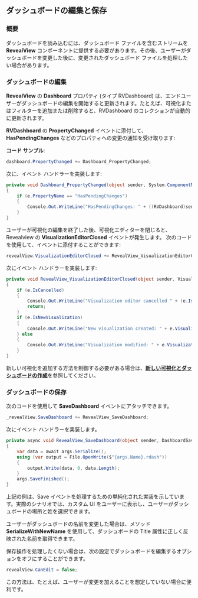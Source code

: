 ## ダッシュボードの編集と保存

### 概要

ダッシュボードを読み込むには、ダッシュボード ファイルを含むストリームを __RevealView__ コンポーネントに提供する必要があります。その後、ユーザーがダッシュボードを変更した後に、変更されたダッシュボード ファイルを処理したい場合があります。

### ダッシュボードの編集

__RevealView__ の **Dashboard** プロパティ (タイプ RVDashboard) は、エンドユーザーがダッシュボードの編集を開始すると更新されます。たとえば、可視化またはフィルターを追加または削除すると、RVDashboard のコレクションが自動的に更新されます。

__RVDashboard__ の **PropertyChanged** イベントに添付して、**HasPendingChanges** などのプロパティへの変更の通知を受け取ります:

**コード サンプル**:

``` csharp
dashboard.PropertyChanged += Dashboard_PropertyChanged;
```

次に、イベント ハンドラーを実装します:

``` csharp
private void Dashboard_PropertyChanged(object sender, System.ComponentModel.PropertyChangedEventArgs e)
{
    if (e.PropertyName == "HasPendingChanges")
    {
        Console.Out.WriteLine("HasPendingChanges: " + ((RVDashboard)sender).HasPendingChanges);
    }
}
```

ユーザーが可視化の編集を終了した後、可視化エディターを閉じると、Revealview の __VisualizationEditorClosed__ イベントが発生します。
次のコードを使用して、イベントに添付することができます:

``` csharp
revealView.VisualizationEditorClosed += RevealView_VisualizationEditorClosed;
```

次にイベント ハンドラーを実装します:

``` csharp
private void RevealView_VisualizationEditorClosed(object sender, VisualizationEditorClosedEventArgs e)
{
    if (e.IsCancelled)
    {
        Console.Out.WriteLine("Visualization editor cancelled " + (e.IsNewVisualization ? "creating a new visualization" : "editing " + e.Visualization.Title));
        return;
    }
    if (e.IsNewVisualization)
    {
        Console.Out.WriteLine("New visualization created: " + e.Visualization.Title);
    } else
    {
        Console.Out.WriteLine("Visualization modified: " + e.Visualization.Title);
    }
}
```

新しい可視化を追加する方法を制御する必要がある場合は、[**新しい可視化とダッシュボードの作成**](~/jp/developer/desktop-sdk/using-the-desktop-sdk/creating-visualizations-dashboards.md)を参照してください。

### ダッシュボードの保存

次のコードを使用して __SaveDashboard__ イベントにアタッチできます。

``` csharp
_revealView.SaveDashboard += RevealView_SaveDashboard;
```

次にイベント ハンドラーを実装します。

``` csharp
private async void RevealView_SaveDashboard(object sender, DashboardSaveEventArgs args)
{
    var data = await args.Serialize();
    using (var output = File.OpenWrite($"{args.Name}.rdash"))
    {
        output.Write(data, 0, data.Length);
    }
    args.SaveFinished();
}
```

上記の例は、Save イベントを処理するための単純化された実装を示しています。実際のシナリオでは、カスタム UI をユーザーに表示し、ユーザーがダッシュボードの場所と姓を選択できます。

ユーザーがダッシュボードの名前を変更した場合は、メソッド __SerializeWithNewName__ を使用して、ダッシュボードの Title 属性に正しく反映された名前を取得できます。

保存操作を処理したくない場合は、次の設定でダッシュボードを編集するオプションをオフにすることができます。

``` csharp
revealView.CanEdit = false;
```

この方法は、たとえば、ユーザーが変更を加えることを想定していない場合に便利です。
